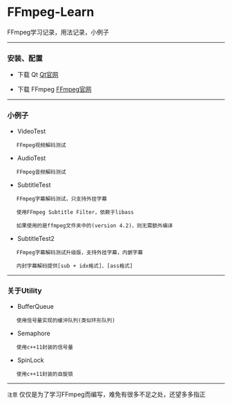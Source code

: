 ﻿# FFmpeg-Learn

FFmpeg学习记录，用法记录，小例子

------
### 安装、配置 

 - 下载 Qt [Qt官网](https://www.qt.io/)

 - 下载 FFmpeg [FFmpeg官网](https://www.ffmpeg.org/)

------
### 小例子

 - VideoTest

```
   FFmpeg视频解码测试
```
 - AudioTest

```
   FFmpeg音频解码测试
```
 - SubtitleTest

```
   FFmpeg字幕解码测试，只支持外挂字幕

   使用FFmpeg Subtitle Filter，依赖于libass

   如果使用的是ffmpeg文件夹中的(version 4.2)，则无需额外编译
```
 - SubtitleTest2

```
   FFmpeg字幕解码测试升级版，支持外挂字幕，内嵌字幕
    
   内封字幕解码提供[sub + idx格式]、[ass格式]
```
------
### 关于Utility

 - BufferQueue

```
   使用信号量实现的缓沖队列(类似环形队列)
```
 - Semaphore

```
   使用c++11封装的信号量
```
 - SpinLock

```
   使用c++11封装的自旋锁
```
------

`注意` 仅仅是为了学习FFmpeg而编写，难免有很多不足之处，还望多多指正